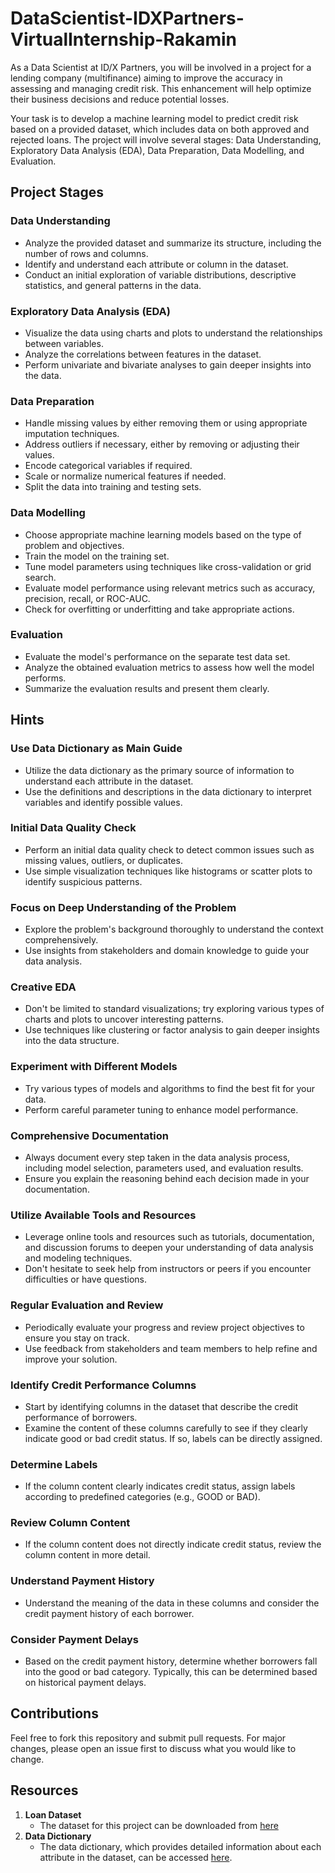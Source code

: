 # DataScientist-IDXPartners-VirtualInternship-Rakamin
As a Data Scientist at ID/X Partners, you will be involved in a project for a lending company (multifinance) aiming to improve the accuracy in assessing and managing credit risk. This enhancement will help optimize their business decisions and reduce potential losses.

Your task is to develop a machine learning model to predict credit risk based on a provided dataset, which includes data on both approved and rejected loans. The project will involve several stages: Data Understanding, Exploratory Data Analysis (EDA), Data Preparation, Data Modelling, and Evaluation.

## Project Stages

### Data Understanding
- Analyze the provided dataset and summarize its structure, including the number of rows and columns.
- Identify and understand each attribute or column in the dataset.
- Conduct an initial exploration of variable distributions, descriptive statistics, and general patterns in the data.

### Exploratory Data Analysis (EDA)
- Visualize the data using charts and plots to understand the relationships between variables.
- Analyze the correlations between features in the dataset.
- Perform univariate and bivariate analyses to gain deeper insights into the data.

### Data Preparation
- Handle missing values by either removing them or using appropriate imputation techniques.
- Address outliers if necessary, either by removing or adjusting their values.
- Encode categorical variables if required.
- Scale or normalize numerical features if needed.
- Split the data into training and testing sets.

### Data Modelling
- Choose appropriate machine learning models based on the type of problem and objectives.
- Train the model on the training set.
- Tune model parameters using techniques like cross-validation or grid search.
- Evaluate model performance using relevant metrics such as accuracy, precision, recall, or ROC-AUC.
- Check for overfitting or underfitting and take appropriate actions.

### Evaluation
- Evaluate the model's performance on the separate test data set.
- Analyze the obtained evaluation metrics to assess how well the model performs.
- Summarize the evaluation results and present them clearly.

## Hints

### Use Data Dictionary as Main Guide
- Utilize the data dictionary as the primary source of information to understand each attribute in the dataset.
- Use the definitions and descriptions in the data dictionary to interpret variables and identify possible values.

### Initial Data Quality Check
- Perform an initial data quality check to detect common issues such as missing values, outliers, or duplicates.
- Use simple visualization techniques like histograms or scatter plots to identify suspicious patterns.

### Focus on Deep Understanding of the Problem
- Explore the problem's background thoroughly to understand the context comprehensively.
- Use insights from stakeholders and domain knowledge to guide your data analysis.

### Creative EDA
- Don't be limited to standard visualizations; try exploring various types of charts and plots to uncover interesting patterns.
- Use techniques like clustering or factor analysis to gain deeper insights into the data structure.

### Experiment with Different Models
- Try various types of models and algorithms to find the best fit for your data.
- Perform careful parameter tuning to enhance model performance.

### Comprehensive Documentation
- Always document every step taken in the data analysis process, including model selection, parameters used, and evaluation results.
- Ensure you explain the reasoning behind each decision made in your documentation.

### Utilize Available Tools and Resources
- Leverage online tools and resources such as tutorials, documentation, and discussion forums to deepen your understanding of data analysis and modeling techniques.
- Don't hesitate to seek help from instructors or peers if you encounter difficulties or have questions.

### Regular Evaluation and Review
- Periodically evaluate your progress and review project objectives to ensure you stay on track.
- Use feedback from stakeholders and team members to help refine and improve your solution.

### Identify Credit Performance Columns
- Start by identifying columns in the dataset that describe the credit performance of borrowers.
- Examine the content of these columns carefully to see if they clearly indicate good or bad credit status. If so, labels can be directly assigned.

### Determine Labels
- If the column content clearly indicates credit status, assign labels according to predefined categories (e.g., GOOD or BAD).

### Review Column Content
- If the column content does not directly indicate credit status, review the column content in more detail.

### Understand Payment History
- Understand the meaning of the data in these columns and consider the credit payment history of each borrower.

### Consider Payment Delays
- Based on the credit payment history, determine whether borrowers fall into the good or bad category. Typically, this can be determined based on historical payment delays.

## Contributions
Feel free to fork this repository and submit pull requests. For major changes, please open an issue first to discuss what you would like to change.

## Resources
1. **Loan Dataset**
   - The dataset for this project can be downloaded from [here](https://rakamin-lms.s3.ap-southeast-1.amazonaws.com/vix-assets/idx-partners/loan_data_2007_2014.csv)
2. **Data Dictionary**
   - The data dictionary, which provides detailed information about each attribute in the dataset, can be accessed [here](https://docs.google.com/spreadsheets/d/1iT1JNOBwU4l616_rnJpo0iny7blZvNBs/edit?usp=sharing&ouid=106453318899954059421&rtpof=true&sd=true).

